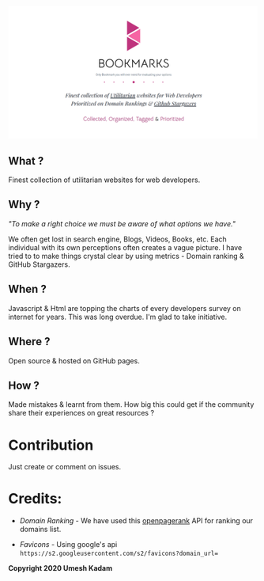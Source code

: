 ![Bookmarks](./img/og.png)

## What ?

Finest collection of utilitarian websites for web developers.

## Why ?

_"To make a right choice we must be aware of what options we have."_

We often get lost in search engine, Blogs, Videos, Books, etc. Each individual with its own perceptions often creates a vague picture. I have tried to to make things crystal clear by using metrics - Domain ranking & GitHub Stargazers.

## When ?

Javascript & Html are topping the charts of every developers survey on internet for years. This was long overdue. I'm glad to take initiative.

## Where ?

Open source & hosted on GitHub pages.

## How ?

Made mistakes & learnt from them.
How big this could get if the community share their experiences on great resources ?

# Contribution

Just create or comment on issues.

# Credits:

- _Domain Ranking_ - We have used this [openpagerank](https://www.domcop.com/openpagerank/documentation) API for ranking our domains list.

- _Favicons_ - Using google's api `https://s2.googleusercontent.com/s2/favicons?domain_url=`

**Copyright 2020 Umesh Kadam**
